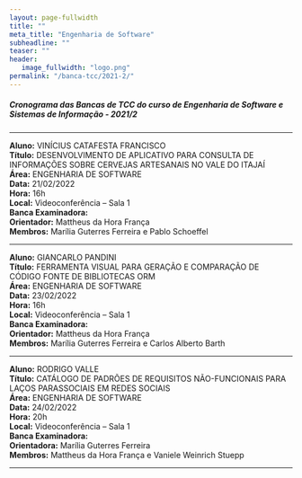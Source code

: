 ```yaml
---
layout: page-fullwidth
title: ""
meta_title: "Engenharia de Software"
subheadline: ""
teaser: ""
header:
   image_fullwidth: "logo.png"
permalink: "/banca-tcc/2021-2/"
---
```


##### **Cronograma das Bancas de TCC do curso de Engenharia de Software e Sistemas de Informação - 2021/2**

<hr>

**Aluno:** VINÍCIUS CATAFESTA FRANCISCO
<br>
**Título:** DESENVOLVIMENTO DE APLICATIVO PARA CONSULTA DE INFORMAÇÕES SOBRE CERVEJAS ARTESANAIS NO VALE DO ITAJAÍ
<br>
**Área:** ENGENHARIA DE SOFTWARE
<br>
**Data:** 21/02/2022
<br>
**Hora:** 16h
<br>
**Local:** Videoconferência – Sala 1
<br>
**Banca Examinadora:**
<br>
**Orientador:** Mattheus da Hora França
<br>
**Membros:** Marília Guterres Ferreira e Pablo Schoeffel

<hr>

**Aluno:** GIANCARLO PANDINI
<br>
**Título:** FERRAMENTA VISUAL PARA GERAÇÃO E COMPARAÇÃO DE CÓDIGO FONTE DE BIBLIOTECAS ORM
<br>
**Área:** ENGENHARIA DE SOFTWARE
<br>
**Data:** 23/02/2022
<br>
**Hora:** 16h
<br>
**Local:** Videoconferência – Sala 1
<br>
**Banca Examinadora:**
<br>
**Orientador:** Mattheus da Hora França
<br>
**Membros:** Marília Guterres Ferreira e Carlos Alberto Barth

<hr>

**Aluno:** RODRIGO VALLE
<br>
**Título:** CATÁLOGO DE PADRÕES DE REQUISITOS NÃO-FUNCIONAIS PARA LAÇOS PARASSOCIAIS EM REDES SOCIAIS
<br>
**Área:** ENGENHARIA DE SOFTWARE
<br>
**Data:** 24/02/2022
<br>
**Hora:** 20h
<br>
**Local:** Videoconferência – Sala 1
<br>
**Banca Examinadora:**
<br>
**Orientadora:** Marília Guterres Ferreira
<br>
**Membros:** Mattheus da Hora França e Vaniele Weinrich Stuepp

<hr>

